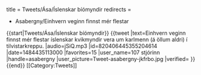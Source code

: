 title = Tweets/Ása/Íslenskar bíómyndir
redirects =
- Asabergny/Einhvern veginn finnst mér flestar
>>>>

{{start|Tweets/Ása/Íslenskar bíómyndir}}
{{tweet
|text=Einhvern veginn finnst mér flestar íslenskar kvikmyndir vera um karlmenn (á öllum aldri) í tilvistarkreppu.
|audio=jSiQ.mp3
|id=820406445355204614
|date=1484435113000
|favorites=15
|user_name=107 stjórinn
|handle=asabergny
|user_picture=Tweet-asabergny-jkfrbo.jpg
|verified=
}}
{{end}}<noinclude>
[[Category:Tweets]]
</noinclude>